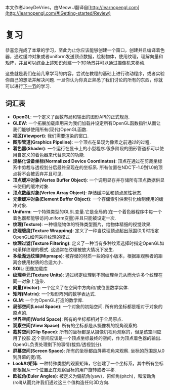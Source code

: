 本文作者JoeyDeVries，由Meow J翻译自[http://learnopengl.com](http://learnopengl.com/#!Getting-started/Review)

# 复习

恭喜您完成了本章的学习，至此为止你应该能够创建一个窗口，创建并且编译着色器，通过缓冲对象或者uniform发送顶点数据，绘制物体，使用纹理，理解向量和矩阵，并且可以综合上述知识创建一个3D场景并可以通过摄像机来移动.

这些就是我们在前几章学习的内容，尝试在教程的基础上进行改动程序，或者实验你自己的想法并解决问题. 一旦你认为你真正熟悉了我们讨论的所有的东西，你就可以进行[下一节](http://www.learnopengl.com/#!Lighting/Colors "下一节")的学习.

词汇表
--------

- **OpenGL**: 一个定义了函数布局和输出的图形API的正式规范.
- **GLEW**: 一个拓展加载库用来为我们加载并设定所有OpenGL函数指针从而让我们能够使用所有(现代)OpenGL函数.
- **视区(Viewport)**: 我们需要渲染的窗口.
- **图形管道(Graphics Pipeline)**: 一个顶点在呈现为像素之前通过的过程.
- **着色器(Shader)**: 一个运行在显卡上的小型程序.很多阶段的图形管道都可以使用自定义的着色器来代替原来的功能.
- **规格化设备坐标(Normalized Device Coordinates)**: 顶点在通过在剪裁坐标系中剪裁与透视划分后最终呈现在的坐标系. 所有位置在NDC下-1.0到1.0的顶点将不会被丢弃并且可见.
- **顶点缓冲对象(Vertex Buffer Object)**: 一个调用显存并存储所有顶点数据供显卡使用的缓冲对象.
- **顶点数组对象(Vertex Array Object)**: 存储缓冲区和顶点属性状态.
- **元素缓冲对象(Element Buffer Object)**: 一个存储索引供索引化绘制使用的缓冲对象.
- **Uniform**: 一个特殊类型的GLSL变量.它是全局的(在一个着色器程序中每一个着色器都能够访问uniform变量)并且只能被设定一次.
- **纹理(Texture)**: 一种缠绕物体的特殊类型图片，给物体精细的视觉效果.
- **纹理缠绕(Texture Wrapping)**: 定义了一种当纹理顶点超出范围(0,1)时指定OpenGL如何采样纹理的模式
- **纹理过滤(Texture Filtering)**: 定义了一种当有多种纹素选择时指定OpenGL如何采样纹理的模式. 这通常在纹理被放大情况下发生.
- **多级渐远纹理(Mipmaps)**: 被存储的材质一些的缩小版本，根据距观察者的距离会使用材质的合适大小.
- **SOIL**: 图像加载库
- **纹理单元(Texture Units)**: 通过绑定纹理到不同纹理单元从而允许多个纹理在同一对象上渲染.
- **向量(Vector)**: 一个定义了在空间中方向和/或位置数学实体.
- **矩阵(Matrix)**: 一个矩形阵列的数学表达式.
- **GLM**: 一个为OpenGL打造的数学库.
- **局部空间(Local Space)**: 一个对象的初始空间. 所有的坐标都是相对于对象的原点的.
- **世界空间(World Space)**: 所有的坐标都相对于全局原点.
- **观察空间(View Space)**: 所有的坐标都是从摄像机的视角观察的.
- **裁剪空间(Clip Space)**: 所有的坐标都是从摄像机视角观察的，但是该空间应用了投影.这个空间应该是一个顶点坐标最终的空间，作为顶点着色器的输出. OpenGL负责处理剩下的事情(裁剪/透视划分).
- **屏幕空间(Screen Space)**: 所有的坐标都由屏幕视角来观察. 坐标的范围是从0到屏幕的宽/高.
- **LookAt矩阵**: 一种特殊类型的观察矩阵，它创建了一个坐标系，其中所有坐标都根据从一个位置正在观察目标的用户旋转或者平移.
- **欧拉角(Euler Angles)**: 被定义为偏航角(yaw)，俯仰角(pitch)，和滚动角(roll)从而允许我们通过这三个值构造任何3D方向.